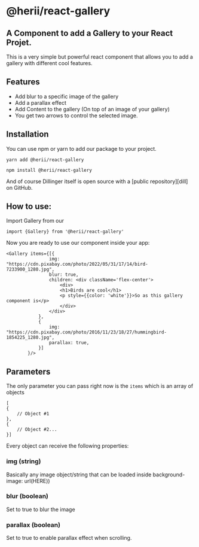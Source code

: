 # @herii/react-gallery
## A Component to add a Gallery to your React Projet.


This is a very simple but powerful react component that allows you to add a gallery with different cool features.

## Features

- Add blur to a specific image of the gallery
- Add a parallax effect
- Add Content to the gallery (On top of an image of your gallery)
- You get two arrows to control the selected image.

## Installation

You can use npm or yarn to add our package to your project.

    yarn add @herii/react-gallery
    
    npm install @herii/react-gallery

And of course Dillinger itself is open source with a [public repository][dill]
 on GitHub.

## How to use:

Import Gallery from our 

    import {Gallery} from '@herii/react-gallery'

Now you are ready to use our component inside your app:

    <Gallery items={[{
                    img: "https://cdn.pixabay.com/photo/2022/05/31/17/14/bird-7233900_1280.jpg",
                    blur: true,
                    children: <div className='flex-center'>
                        <div>
                        <h1>Birds are cool</h1>
                        <p style={{color: 'white'}}>So as this gallery component is</p>
                        </div>
                    </div>
                }, 
                {
                    img: "https://cdn.pixabay.com/photo/2016/11/23/18/27/hummingbird-1854225_1280.jpg",
                    parallax: true,
                }]
            }/>


## Parameters

The only parameter you can pass right now is the `items` which is an array  of objects

    [
    {
        // Object #1
    },
    {
        // Object #2...
    }]


Every object can receive the following properties:

### img (string)
Basically any image object/string that can be loaded inside background-image: url(HERE))

### blur (boolean)
Set to true to blur the image
### parallax (boolean)
Set to true to enable parallax effect when scrolling.

